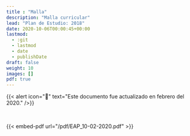 ```yaml
---
title : "Malla"
description: "Malla curricular"
lead: "Plan de Estudio: 2018"
date: 2020-10-06T00:00:45+00:00
lastmod:
  - :git
  - lastmod
  - date
  - publishDate
draft: false
weight: 10
images: []
pdf: true
---
```


{{< alert icon="🔔" text="Este documento fue actualizado en febrero del 2020." />}}

<br>

{{< embed-pdf url="/pdf/EAP_10-02-2020.pdf" >}}
